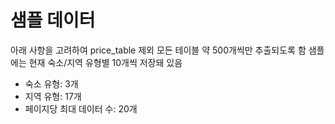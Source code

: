 # 샘플 데이터
아래 사항을 고려하여 price_table 제외 모든 테이블 약 500개씩만 추출되도록 함
샘플에는 현재 숙소/지역 유형별 10개씩 저장돼 있음
- 숙소 유형: 3개
- 지역 유형: 17개
- 페이지당 최대 데이터 수: 20개
